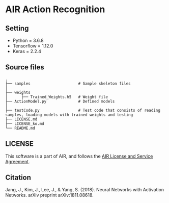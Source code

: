 # AIR Action Recognition

## Setting 
-   Python = 3.6.8     
-   Tensorflow = 1.12.0    
-   Keras = 2.2.4

## Source files
    .
    ├── samples                     # Sample skeleton files
    │   
    ├── weights                     
    │      ├── Trained_Weights.h5   # Weight file
    ├── ActionModel.py              # Defined models
    │   
    ├── testCode.py                 # Test code that consists of reading samples, loading models with trained weights and testing 
    ├── LICENSE.md
    ├── LICENSE_ko.md
    └── README.md


## LICENSE
This software is a part of AIR, and follows the [AIR License and Service Agreement](LICENSE.md).



## Citation
Jang, J., Kim, J., Lee, J., & Yang, S. (2018). Neural Networks with Activation Networks. arXiv preprint arXiv:1811.08618.